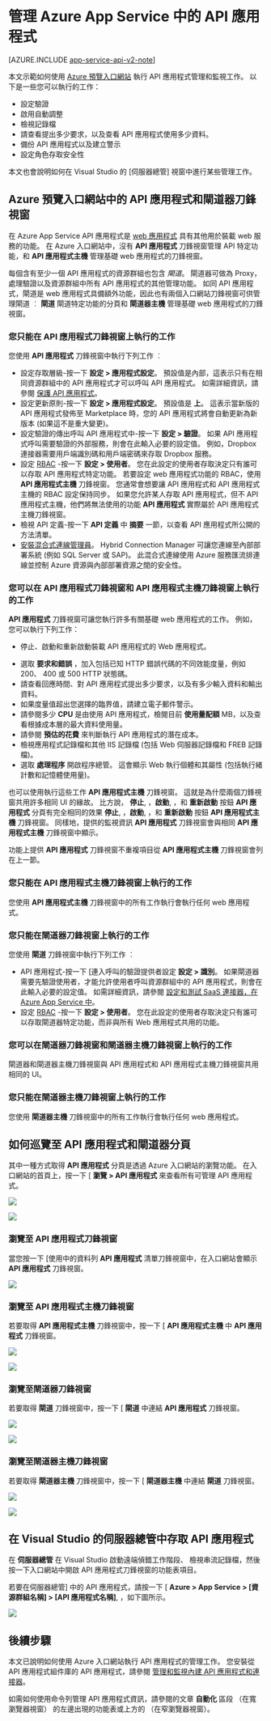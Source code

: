 <properties 
    pageTitle="管理 API 應用程式" 
    description="了解如何使用 Azure 入口網站和 Visual Studio 伺服器總管來管理 Azure App Service API 應用程式。" 
    services="app-service\api" 
    documentationCenter="" 
    authors="tdykstra" 
    manager="wpickett" 
    editor="jimbe"/>

<tags 
    ms.service="app-service-api" 
    ms.workload="web" 
    ms.tgt_pltfrm="na" 
    ms.devlang="na"
    ms.topic="article" 
    ms.date="12/04/2015" 
    ms.author="tdykstra"/>

# 管理 Azure App Service 中的 API 應用程式

[AZURE.INCLUDE [app-service-api-v2-note](../../includes/app-service-api-v2-note.md)]

本文示範如何使用 [Azure 預覽入口網站](https://portal.azure.com/) 執行 API 應用程式管理和監視工作。 以下是一些您可以執行的工作：

- 設定驗證 
- 啟用自動調整
- 檢視記錄檔
- 請查看提出多少要求，以及查看 API 應用程式使用多少資料。
- 備份 API 應用程式以及建立警示
- 設定角色存取安全性

本文也會說明如何在 Visual Studio 的 [伺服器總管] 視窗中進行某些管理工作。

## Azure 預覽入口網站中的 API 應用程式和閘道器刀鋒視窗

在 Azure App Service API 應用程式是 [web 應用程式](../app-service-web/app-service-web-overview.md) 具有其他用於裝載 web 服務的功能。 在 Azure 入口網站中，沒有 **API 應用程式** 刀鋒視窗管理 API 特定功能，和 **API 應用程式主機** 管理基礎 web 應用程式的刀鋒視窗。 

每個含有至少一個 API 應用程式的資源群組也包含  *閘道*。 閘道器可做為 Proxy，處理驗證以及資源群組中所有 API 應用程式的其他管理功能。 如同 API 應用程式，閘道是 web 應用程式具備額外功能，因此也有兩個入口網站刀鋒視窗可供管理閘道 ︰ **閘道** 閘道特定功能的分頁和 **閘道器主機** 管理基礎 web 應用程式的刀鋒視窗。

### 您只能在 API 應用程式刀鋒視窗上執行的工作

您使用 **API 應用程式** 刀鋒視窗中執行下列工作 ︰

- 設定存取層級-按一下 **設定 > 應用程式設定**。 預設值是內部，這表示只有在相同資源群組中的 API 應用程式才可以呼叫 API 應用程式。 如需詳細資訊，請參閱 [保護 API 應用程式](app-service-api-dotnet-add-authentication.md)。   
- 設定更新原則-按一下 **設定 > 應用程式設定**。 預設值是 **上**。 這表示當新版的 API 應用程式發佈至 Marketplace 時，您的 API 應用程式將會自動更新為新版本 (如果這不是重大變更)。  
- 設定驗證的傳出呼叫 API 應用程式中-按一下 **設定 > 驗證**。  如果 API 應用程式呼叫需要驗證的外部服務，則會在此輸入必要的設定值。 例如，Dropbox 連接器需要用戶端識別碼和用戶端密碼來存取 Dropbox 服務。
- 設定 [RBAC](../role-based-access-control-configure.md) -按一下 **設定 > 使用者**。 您在此設定的使用者存取決定只有誰可以存取 API 應用程式特定功能。 若要設定 web 應用程式功能的 RBAC，使用 **API 應用程式主機** 刀鋒視窗。 您通常會想要讓 API 應用程式和 API 應用程式主機的 RBAC 設定保持同步。 如果您允許某人存取 API 應用程式，但不 API 應用程式主機，他們將無法使用的功能 **API 應用程式** 實際屬於 API 應用程式主機刀鋒視窗。
- 檢視 API 定義-按一下 **API 定義** 中 **摘要** 一節，以查看 API 應用程式所公開的方法清單。
- [安裝混合式連線管理員](../app-service-logic/app-service-logic-hybrid-connection-manager.md)。 Hybrid Connection Manager 可讓您連線至內部部署系統 (例如 SQL Server 或 SAP)。 此混合式連線使用 Azure 服務匯流排連線並控制 Azure 資源與內部部署資源之間的安全性。

### 您可以在 API 應用程式刀鋒視窗和 API 應用程式主機刀鋒視窗上執行的工作 

 **API 應用程式** 刀鋒視窗可讓您執行許多有關基礎 web 應用程式的工作。 例如，您可以執行下列工作：

* 停止、啟動和重新啟動裝載 API 應用程式的 Web 應用程式。  
- 選取 **要求和錯誤** ，加入包括已知 HTTP 錯誤代碼的不同效能度量，例如 200、 400 或 500 HTTP 狀態碼。
- 請查看回應時間、對 API 應用程式提出多少要求，以及有多少輸入資料和輸出資料。 
- 如果度量值超出您選擇的臨界值，請建立電子郵件警示。 
- 請參閱多少 **CPU** 是由使用 API 應用程式，檢閱目前 **使用量配額** MB，以及查看根據成本層的最大資料使用量。
- 請參閱 **預估的花費**  來判斷執行 API 應用程式的潛在成本。
- 檢視應用程式記錄檔和其他 IIS 記錄檔 (包括 Web 伺服器記錄檔和 FREB 記錄檔)。
- 選取 **處理程序** 開啟程序總管。 這會顯示 Web 執行個體和其屬性 (包括執行緒計數和記憶體使用量)。

也可以使用執行這些工作 **API 應用程式主機** 刀鋒視窗。  這就是為什麼兩個刀鋒視窗共用許多相同 UI 的緣故。 比方說， **停止**, ，**啟動**, ，和 **重新啟動** 按鈕 **API 應用程式** 分頁有完全相同的效果 **停止**, ，**啟動**, ，和 **重新啟動** 按鈕 **API 應用程式主機** 刀鋒視窗。 同樣地，提供的監視資訊 **API 應用程式** 刀鋒視窗會與相同 **API 應用程式主機** 刀鋒視窗中顯示。 

功能上提供 **API 應用程式** 刀鋒視窗不重複項目從 **API 應用程式主機** 刀鋒視窗會列在上一節。

### 您只能在 API 應用程式主機刀鋒視窗上執行的工作

您使用 **API 應用程式主機** 刀鋒視窗中的所有工作執行會執行任何 web 應用程式。

### 您只能在閘道器刀鋒視窗上執行的工作

您使用 **閘道** 刀鋒視窗中執行下列工作 ︰

- API 應用程式-按一下 [連入呼叫的驗證提供者設定 **設定 > 識別**。 如果閘道器需要先驗證使用者，才能允許使用者呼叫資源群組中的 API 應用程式，則會在此輸入必要的設定值。 如需詳細資訊，請參閱 [設定和測試 SaaS 連接器，在 Azure App Service 中](app-service-api-connnect-your-app-to-saas-connector.md)。 
- 設定 [RBAC](../role-based-access-control-configure.md) -按一下 **設定 > 使用者**。 您在此設定的使用者存取決定只有誰可以存取閘道器特定功能，而非與所有 Web 應用程式共用的功能。

### 您可以在閘道器刀鋒視窗和閘道器主機刀鋒視窗上執行的工作 

閘道器和閘道器主機刀鋒視窗與 API 應用程式和 API 應用程式主機刀鋒視窗共用相同的 UI。

### 您只能在閘道器主機刀鋒視窗上執行的工作

您使用 **閘道器主機** 刀鋒視窗中的所有工作執行會執行任何 web 應用程式。

## <a id="navigate"></a>如何巡覽至 API 應用程式和閘道器分頁 

其中一種方式取得 **API 應用程式** 分頁是透過 Azure 入口網站的瀏覽功能。  在入口網站的首頁上，按一下 [ **瀏覽 > API 應用程式** 來查看所有可管理 API 應用程式。 

![](./media/app-service-api-manage-in-portal/browse.png)

![](./media/app-service-api-manage-in-portal/apiappslist.png)

### 瀏覽至 API 應用程式刀鋒視窗

當您按一下 [使用中的資料列 **API 應用程式** 清單刀鋒視窗中，在入口網站會顯示 **API 應用程式** 刀鋒視窗。

![](./media/app-service-api-manage-in-portal/apiappblade.png)

### 瀏覽至 API 應用程式主機刀鋒視窗

若要取得 **API 應用程式主機** 刀鋒視窗中，按一下 [ **API 應用程式主機** 中 **API 應用程式** 刀鋒視窗。

![](./media/app-service-api-manage-in-portal/apiappbladetohost.png)

![](./media/app-service-api-manage-in-portal/apiapphostbladenocallouts.png)

### 瀏覽至閘道器刀鋒視窗

若要取得 **閘道** 刀鋒視窗中，按一下 [ **閘道** 中連結 **API 應用程式** 刀鋒視窗。
   
![](./media/app-service-api-manage-in-portal/apiappbladegotogateway.png)

![](./media/app-service-api-manage-in-portal/gatewaybladenocallout.png)

### 瀏覽至閘道器主機刀鋒視窗

若要取得 **閘道器主機** 刀鋒視窗中，按一下 [ **閘道器主機** 中連結 **閘道** 刀鋒視窗。
   
![](./media/app-service-api-manage-in-portal/gatewaybladetohost.png)

![](./media/app-service-api-manage-in-portal/gatewayhost.png)

## 在 Visual Studio 的伺服器總管中存取 API 應用程式

在 **伺服器總管** 在 Visual Studio 啟動遠端偵錯工作階段、 檢視串流記錄檔，然後按一下入口網站中開啟 API 應用程式刀鋒視窗的功能表項目。

若要在伺服器總管] 中的 API 應用程式，請按一下 [ **Azure > App Service > [資源群組名稱] > [API 應用程式名稱]**, ，如下圖所示。

![](./media/app-service-api-manage-in-portal/se.png)

## 後續步驟

本文已說明如何使用 Azure 入口網站執行 API 應用程式的管理工作。 您安裝從 API 應用程式組件庫的 API 應用程式，請參閱 [管理和監視內建 API 應用程式和連接器](../app-service-logic/app-service-logic-monitor-your-connectors.md)。

如需如何使用命令列管理 API 應用程式資訊，請參閱的文章 **自動化** 區段 （在寬瀏覽器視窗） 的左邊出現的功能表或上方的 （在窄瀏覽器視窗）。


